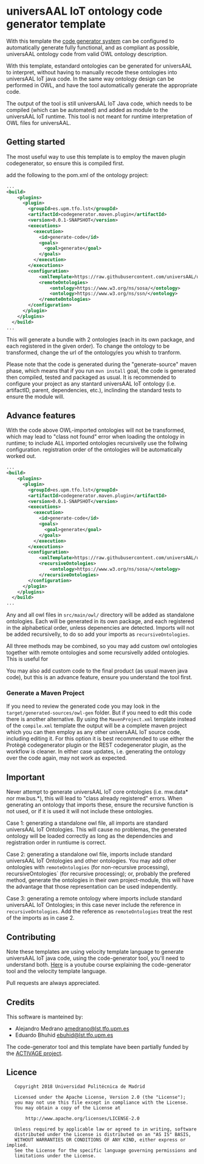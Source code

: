 # universAAL IoT ontology code generator template
With this template the [code generator system](https://github.com/AIoTES/DevTools-IDE-CodeGenerator) can be configured to automatically generate fully functional, and as compliant as possible, universAAL ontology code from valid OWL ontology description.

With this template, estandard ontologies can be generated for universAAL to interpret, without having to manually recode these ontologies into universAAL IoT java code.
In the same way ontology design can be performed in OWL, and have the tool automatically generate the appropriate code.

The output of the tool is still universAAL IoT Java code, which needs to be compiled (which can be automated) and added as module to the universAAL IoT runtime. This tool is not meant for runtime interpretation of OWL files for universAAL.

## Getting started
The most useful way to use this template is to employ the maven plugin codegenerator, so ensure this is compiled first.

add the following to the pom.xml of the ontology project:
```xml
...
<build>
    <plugins>
      <plugin>
        <groupId>es.upm.tfo.lst</groupId>
        <artifactId>codegenerator.maven.plugin</artifactId>
        <version>0.0.1-SNAPSHOT</version>
        <executions>
          <execution>
            <id>generate-code</id>
            <goals>
              <goal>generate</goal>
            </goals>
          </execution>
        </executions>
        <configuration>
            <xmlTemplate>https://raw.githubusercontent.com/universAAL/uaal.ont.template/master/src/main/resources/compile.xml</xmlTemplate>
            <remoteOntologies> 
                <ontology>https://www.w3.org/ns/sosa/</ontology>
                <ontology>https://www.w3.org/ns/ssn/</ontology>
            </remoteOntologies>
        </configuration>
      </plugin>
    </plugins>
  </build>
...
```
This will generate a bundle with 2 ontologies (each in its own package, and each registered in the given order). To change the ontology to be transformed, change the url of the ontology/es you whish to tranform.

Please note that the code is generated during the "generate-source" maven phase, which means that if you run `mvn install` goal, the code is generated then compiled, tested and packaged as usual. It is recommended to configure your project as any stantard universAAL IoT ontology (i.e. artifactID, parent, dependencies, etc.), inclinding the standard tests to ensure the module will. 

## Advance features
With the code above OWL-imported ontologies will not be transformed, which may lead to "class not found" error when loading the ontology in runtime; to include ALL imported ontologies recursivelly use the follwing configuration. registration order of the ontologies will be automatically worked out.

```xml
...
<build>
    <plugins>
      <plugin>
        <groupId>es.upm.tfo.lst</groupId>
        <artifactId>codegenerator.maven.plugin</artifactId>
        <version>0.0.1-SNAPSHOT</version>
        <executions>
          <execution>
            <id>generate-code</id>
            <goals>
              <goal>generate</goal>
            </goals>
          </execution>
        </executions>
        <configuration>
            <xmlTemplate>https://raw.githubusercontent.com/universAAL/uaal.ont.template/master/src/main/resources/compile.xml</xmlTemplate>
            <recursiveOntologies>
                <ontology>https://www.w3.org/ns/sosa/</ontology>
            </recursiveOntologies>
        </configuration>
      </plugin>
    </plugins>
  </build>
...
```

Any and all owl files in `src/main/owl/` directory will be added as standalone ontologies. Each will be generated in its own package, and each registered in the alphabetical order, unless depenencies are detected. Imports will not be added recursivelly, to do so add your imports as `recursiveOntologies`.

All three methods may be combined, so you may add custom owl ontologies together with remote ontologies and some recursivelly added ontologies. This is useful for 

You may also add custom code to the final product (as usual maven java code), but this is an advance feature, ensure you understand the tool first.

### Generate a Maven Project
If you need to review the generated code you may look in the `target/generated-sources/owl-gen` folder. But if you need to edit this code there is another alternative. By using the `MavenProject.xml` template instead of the `compile.xml` template the output will be a complete maven project which you can then employ as any other universAAL IoT source code, including editing it. For this option it is best recommended to use either the Protègè codegenerator plugin or the REST codegenerator plugin, as the workflow is cleaner. In either case updates, i.e. generating the ontology over the code again, may not work as expected.

## Important
Never attempt to generate universAAL IoT core ontologies (i.e. mw.data* nor mw.bus.*), this will lead to "class already registered" errors. When generating an ontology that imports these, ensure the recursive function is not used, or if it is used it will not include these ontologies.

Case 1: generating a standalone owl file, all imports are standard universAAL IoT Ontologies. This will cause no problemas, the generated ontology will be loaded correctly as long as the dependencies and registration order in runtiume is correct. 

Case 2: generating a standalone owl file, imports include standard universAAL IoT Ontologies and other ontologies. You may add other ontologies with `remoteOntologies` (for non-recursive processing), recursiveOntologies` (for recursive processing); or, probably the prefered method, generate the ontologies in their own project-module, this will have the advantage that those representation can be used independently.

Case 3: generating a remote ontology where imports include standard universAAL IoT Ontologies; in this case never include the reference in `recursiveOntologies`. Add the reference as `remoteOntologies` treat the rest of the imports as in case 2.


## Contributing
Note these templates are using velocity template language to generate universAAL IoT java code, using the code-generator tool, you'll need to understand both. [Here](https://www.youtube.com/playlist?list=PL1oIPhHLHX26SQ14j4_ywcbFBFot2snyh) is a youtube course explaining the code-generator tool and the velocity template language.

Pull requests are always appreciated. 

## Credits

This software is manteined by: 
* Alejandro Medrano <amedrano@lst.tfo.upm.es> 
* Eduardo Bhuhid <ebuhid@lst.tfo.upm.es> 

The code-generator tool and this template have been partially funded by the [ACTIVAGE project](http://www.activageproject.eu/).

## Licence
```
   Copyright 2018 Universidad Politécnica de Madrid

   Licensed under the Apache License, Version 2.0 (the "License");
   you may not use this file except in compliance with the License.
   You may obtain a copy of the License at

       http://www.apache.org/licenses/LICENSE-2.0

   Unless required by applicable law or agreed to in writing, software
   distributed under the License is distributed on an "AS IS" BASIS,
   WITHOUT WARRANTIES OR CONDITIONS OF ANY KIND, either express or implied.
   See the License for the specific language governing permissions and
   limitations under the License.
```